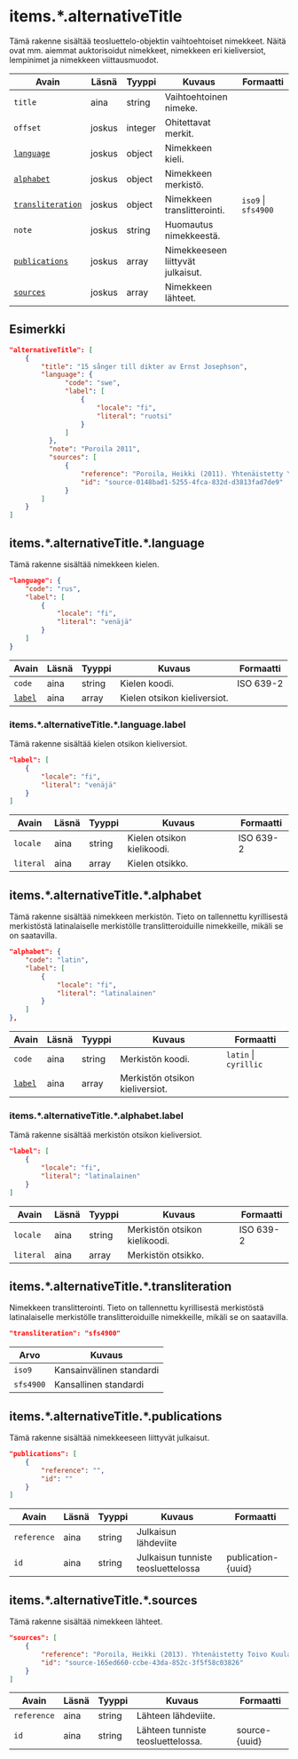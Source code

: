 # items.\*.alternativeTitle

Tämä rakenne sisältää teosluettelo-objektin vaihtoehtoiset nimekkeet. Näitä ovat mm. aiemmat auktorisoidut nimekkeet, nimekkeen eri kieliversiot, lempinimet ja nimekkeen viittausmuodot.

| Avain | Läsnä | Tyyppi | Kuvaus | Formaatti |
| --- | --- | --- | --- | --- |
| `title` | aina | string | Vaihtoehtoinen nimeke. |  |
| `offset` | joskus | integer | Ohitettavat merkit. | |
| [`language`](#itemsalternativetitlelanguage) | joskus | object | Nimekkeen kieli. | |
| [`alphabet`](#itemsalternativetitlealphabet) | joskus | object | Nimekkeen merkistö. |  |
| [`transliteration`](#itemsalternativetitletransliteration) | joskus | object | Nimekkeen translitterointi. | `iso9` \| `sfs4900` |
| `note` | joskus | string | Huomautus nimekkeestä. | |
| [`publications`](#itemsalternativetitlepublications) | joskus | array | Nimekkeeseen liittyvät julkaisut. | |
| [`sources`](#itemsalternativetitlesources) | joskus | array | Nimekkeen lähteet. | |


## Esimerkki

```JSON
"alternativeTitle": [
    {
        "title": "15 sånger till dikter av Ernst Josephson",
        "language": {
              "code": "swe",
              "label": [
                  {
                      "locale": "fi",
                      "literal": "ruotsi"
                  }
              ]
          },
          "note": "Poroila 2011",
          "sources": [
              {
                  "reference": "Poroila, Heikki (2011). Yhtenäistetty Yrjö Kilpinen. Yhtenäistettyjen nimekkeiden ohjeluettelo. Helsinki, Suomen musiikkikirjastoyhdistys. Suomen musiikkikirjastoyhdistyksen julkaisusarja, 144. PDF. ISBN 978-952-5363-43-2. ",
                  "id": "source-0148bad1-5255-4fca-832d-d3813fad7de9"
              }
        ]
    }
]
```


## items.\*.alternativeTitle.\*.language

Tämä rakenne sisältää nimekkeen kielen.

```JSON
"language": {
    "code": "rus",
    "label": [
        {
            "locale": "fi",
            "literal": "venäjä"
        }
    ]
}
```

| Avain | Läsnä | Tyyppi | Kuvaus | Formaatti |
| --- | --- | --- | --- | --- |
| `code` | aina | string | Kielen koodi. | ISO 639-2 |
| [`label`](#itemsalternativetitlelanguagelabel) | aina | array | Kielen otsikon kieliversiot. | |

### items.\*.alternativeTitle.\*.language.label

Tämä rakenne sisältää kielen otsikon kieliversiot.

```JSON
"label": [
    {
        "locale": "fi",
        "literal": "venäjä"
    }
]
```

| Avain | Läsnä | Tyyppi | Kuvaus | Formaatti |
| --- | --- | --- | --- | --- |
| `locale` | aina | string | Kielen otsikon kielikoodi. | ISO 639-2 |
| `literal` | aina | array | Kielen otsikko. | |

## items.\*.alternativeTitle.\*.alphabet

Tämä rakenne sisältää nimekkeen merkistön. Tieto on tallennettu kyrillisestä merkistöstä latinalaiselle merkistölle translitteroiduille nimekkeille, mikäli se on saatavilla.

```JSON
"alphabet": {
    "code": "latin",
    "label": [
        {
            "locale": "fi",
            "literal": "latinalainen"
        }
    ]
},
```

| Avain | Läsnä | Tyyppi | Kuvaus | Formaatti |
| --- | --- | --- | --- | --- |
| `code` | aina | string | Merkistön koodi. | `latin` \| `cyrillic` |
| [`label`](#itemsalternativetitlealphabetlabel) | aina | array | Merkistön otsikon kieliversiot. | |

### items.\*.alternativeTitle.\*.alphabet.label

Tämä rakenne sisältää merkistön otsikon kieliversiot.

```JSON
"label": [
    {
        "locale": "fi",
        "literal": "latinalainen"
    }
]
```

| Avain | Läsnä | Tyyppi | Kuvaus | Formaatti |
| --- | --- | --- | --- | --- |
| `locale` | aina | string | Merkistön otsikon kielikoodi. | ISO 639-2 |
| `literal` | aina | array | Merkistön otsikko. | |


## items.\*.alternativeTitle.\*.transliteration

Nimekkeen translitterointi. Tieto on tallennettu kyrillisestä merkistöstä latinalaiselle merkistölle translitteroiduille nimekkeille, mikäli se on saatavilla.

```JSON
"transliteration": "sfs4900"
```

| Arvo | Kuvaus |
| --- | --- |
| `iso9`| Kansainvälinen standardi |
| `sfs4900`| Kansallinen standardi |

## items.\*.alternativeTitle.\*.publications

Tämä rakenne sisältää nimekkeeseen liittyvät julkaisut.

```JSON
"publications": [
    {
        "reference": "",
        "id": ""
    }
]
```

| Avain | Läsnä | Tyyppi | Kuvaus | Formaatti |
| --- | --- | --- | --- | --- |
| `reference` | aina | string | Julkaisun lähdeviite | |
| `id` | aina | string | Julkaisun tunniste teosluettelossa | publication-{uuid} |

## items.\*.alternativeTitle.\*.sources

Tämä rakenne sisältää nimekkeen lähteet.

```JSON
"sources": [
    {
        "reference": "Poroila, Heikki (2013). Yhtenäistetty Toivo Kuula. Teosten yhtenäistettyjen nimekkeiden ohjeluettelo. Helsinki, Suomen musiikkikirjastoyhdistys. Suomen musiikkikirjastoyhdistyksen julkaisusarja, 154. Toinen laitos, verkkoversio 1.0. ISBN 978-952-5363-53-1.",
        "id": "source-165ed660-ccbe-43da-852c-3f5f58c03826"
    }
]
```

| Avain | Läsnä | Tyyppi | Kuvaus | Formaatti |
| --- | --- | --- | --- | --- |
| `reference` | aina | string | Lähteen lähdeviite. | |
| `id` | aina | string | Lähteen tunniste teosluettelossa. | source-{uuid} |